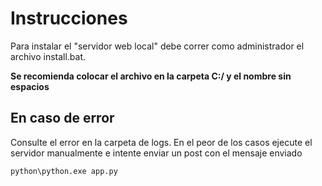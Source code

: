# Instrucciones
Para instalar el "servidor web local" debe correr como administrador el archivo install.bat.

**Se recomienda colocar el archivo en la carpeta C:/ y el nombre sin espacios**
## En caso de error
Consulte el error en la carpeta de logs. 
En el peor de los casos ejecute el servidor manualmente e intente enviar un post con el mensaje enviado
```
python\python.exe app.py
```